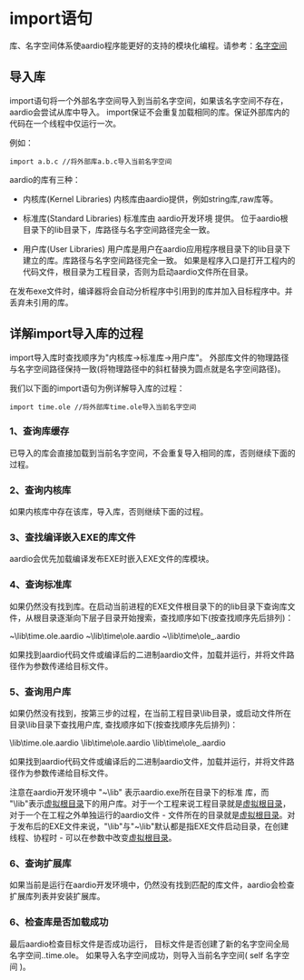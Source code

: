 # import语句

 库、名字空间体系使aardio程序能更好的支持的模块化编程。请参考：[名字空间](the%20language/namespace)

## 导入库

import语句将一个外部名字空间导入到当前名字空间，如果该名字空间不存在，aardio会尝试从库中导入。
import保证不会重复加载相同的库。保证外部库内的代码在一个线程中仅运行一次。 

例如：

``` aau
import a.b.c //将外部库a.b.c导入当前名字空间
```

aardio的库有三种：

* 内核库(Kernel Libraries)
内核库由aardio提供，例如string库,raw库等。

* 标准库(Standard Libraries)
标准库由 aardio开发环境 提供。
位于aardio根目录下的lib目录下，库路径与名字空间路径完全一致。

* 用户库(User Libraries)
用户库是用户在aardio应用程序根目录下的lib目录下建立的库。库路径与名字空间路径完全一致。
如果是程序入口是打开工程内的代码文件，根目录为工程目录，否则为启动aardio文件所在目录。


在发布exe文件时，编译器将会自动分析程序中引用到的库并加入目标程序中。并丢弃未引用的库。

## 详解import导入库的过程

import导入库时查找顺序为"内核库->标准库->用户库"。
外部库文件的物理路径与名字空间路径保持一致(将物理路径中的斜杠替换为圆点就是名字空间路径)。

我们以下面的import语句为例详解导入库的过程：

``` aau
import time.ole //将外部库time.ole导入当前名字空间
```

### 1、查询库缓存

已导入的库会直接加载到当前名字空间，不会重复导入相同的库，否则继续下面的过程。


### 2、查询内核库

如果内核库中存在该库，导入库，否则继续下面的过程。


### 3、查找编译嵌入EXE的库文件

aardio会优先加载编译发布EXE时嵌入EXE文件的库模块。

### 4、查询标准库

如果仍然没有找到库。在启动当前进程的EXE文件根目录下的的lib目录下查询库文件，从根目录逐渐向下层子目录开始搜索，查找顺序如下(按查找顺序先后排列)：

~\lib\time.ole.aardio
~\lib\time\ole.aardio
~\lib\time\ole\_.aardio

如果找到aardio代码文件或编译后的二进制aardio文件，加载并运行，并将文件路径作为参数传递给目标文件。

### 5、查询用户库

如果仍然没有找到，按第三步的过程，在当前工程目录\lib目录，或启动文件所在目录\lib目录下查找用户库, 查找顺序如下(按查找顺序先后排列)：

\lib\time.ole.aardio
\lib\time\ole.aardio
\lib\time\ole\_.aardio

如果找到aardio代码文件或编译后的二进制aardio文件，加载并运行，并将文件路径作为参数传递给目标文件。


注意在aardio开发环境中 "~\lib\" 表示aardio.exe所在目录下的标准 库，而 "\lib\"表示<u>虚拟根目录</u>下的用户库。对于一个工程来说工程目录就是<u>虚拟根目录</u>，对于一个在工程之外单独运行的aardio文件 - 文件所在的目录就是<u>虚拟根目录</u>。对于发布后的EXE文件来说，"\lib\"与"~\lib\"默认都是指EXE文件启动目录，在创建线程、协程时 - 可以在参数中改变<u>虚拟根目录</u>。

### 6、查询扩展库

如果当前是运行在aardio开发环境中，仍然没有找到匹配的库文件，aardio会检查扩展库列表并安装扩展库。

### 6、检查库是否加载成功

最后aardio检查目标文件是否成功运行，
目标文件是否创建了新的名字空间全局名字空间..time.ole。
如果导入名字空间成功，则导入当前名字空间( self 名字空间 )。

